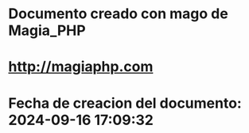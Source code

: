 # 
# Documento creado con mago de Magia_PHP 
# http://magiaphp.com 
# Fecha de creacion del documento: 2024-09-16 17:09:32 

